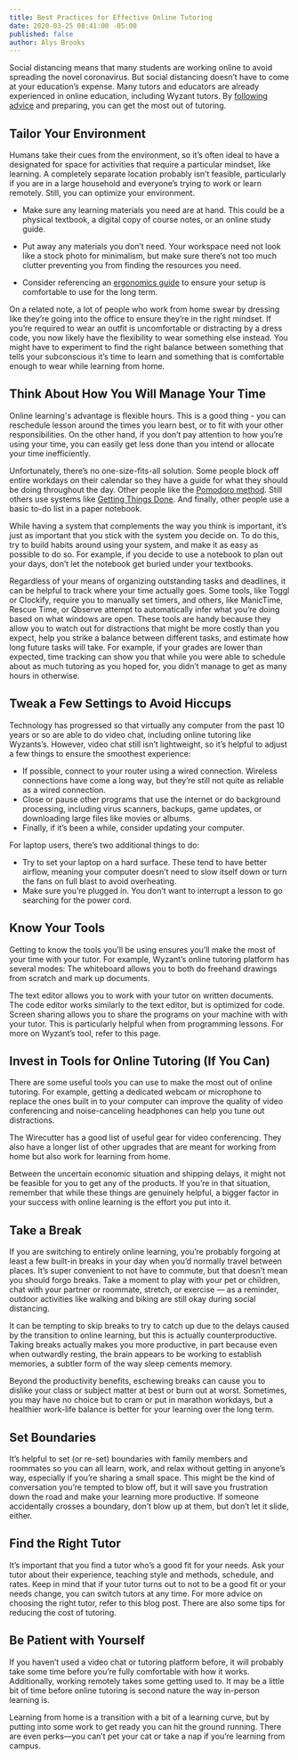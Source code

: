 ```yaml
---
title: Best Practices for Effective Online Tutoring
date: 2020-03-25 08:41:00 -05:00
published: false
author: Alys Brooks
---
```


Social distancing means that many students are working online to avoid spreading the novel coronavirus. But social distancing doesn’t have to come at your education’s expense. Many tutors and educators are already experienced in online education, including Wyzant tutors. By [following advice](https://www.wyzant.com/blog/wyzant-covid-19-response-and-student-guidance/) and preparing, you can get the most out of tutoring.

## Tailor Your Environment
Humans take their cues from the environment, so it’s often ideal to have a designated for space for activities that require a particular mindset, like learning. A completely separate location probably isn’t feasible, particularly if you are in a large household and everyone’s trying to work or learn remotely. Still, you can optimize your environment.

* Make sure any learning materials you need are at hand. This could be a physical textbook, a digital copy of course notes, or an online study guide.

* Put away any materials you don’t need. Your workspace need not look like a stock photo for minimalism, but make sure there’s not too much clutter preventing you from finding the resources you need. 

* Consider referencing an [ergonomics guide](https://support.microsoft.com/en-us/help/4101085/accessories-setting-up-your-desktop) to ensure your setup is comfortable to use for the long term.

On a related note, a lot of people who work from home swear by dressing like they’re going into the office to ensure they’re in the right mindset. If you’re required to wear an outfit is uncomfortable or distracting by a dress code, you now likely have the flexibility to wear something else instead. You might have to experiment to find the right balance between something that tells your subconscious it’s time to learn and something that is comfortable enough to wear while learning from home.

## Think About How You Will Manage Your Time
Online learning's advantage is flexible hours. This is a good thing - you can reschedule lesson around the times you learn best, or to fit with your other responsibilities. On the other hand, if you don’t pay attention to how you’re using your time, you can easily get less done than you intend or allocate your time inefficiently.

Unfortunately, there’s no one-size-fits-all solution. Some people block off entire workdays on their calendar so they have a guide for what they should be doing throughout the day. Other people like the [Pomodoro method](https://francescocirillo.com/pages/pomodoro-technique). Still others use systems like [Getting Things Done](https://lifehacker.com/productivity-101-a-primer-to-the-getting-things-done-1551880955). And finally, other people use a basic to-do list in a paper notebook.

While having a system that complements the way you think is important, it’s just as important that you stick with the system you decide on. To do this, try to build habits around using your system, and make it as easy as possible to do so. For example, if you decide to use a notebook to plan out your days, don’t let the notebook get buried under your textbooks.

Regardless of your means of organizing outstanding tasks and deadlines, it can be helpful to track where your time actually goes. Some tools, like Toggl or Clockify, require you to manually set timers, and others, like ManicTime, Rescue Time, or Qbserve attempt to automatically infer what you’re doing based on what windows are open. These tools are handy because they allow you to watch out for distractions that might be more costly than you expect, help you strike a balance between different tasks, and estimate how long future tasks will take. For example, if your grades are lower than expected, time tracking can show you that while you were able to schedule about as much tutoring as you hoped for, you didn’t manage to get as many hours in otherwise.

## Tweak a Few Settings to Avoid Hiccups
Technology has progressed so that virtually any computer from the past 10 years or so are able to do video chat, including online tutoring like Wyzants’s. However, video chat still isn’t lightweight, so it’s helpful to adjust a few things to ensure the smoothest experience:

* If possible, connect to your router using a wired connection. Wireless connections have come a long way, but they’re still not quite as reliable as a wired connection.
* Close or pause other programs that use the internet or do background processing, including virus scanners, backups, game updates, or downloading large files like movies or albums.
* Finally, if it’s been a while, consider updating your computer.

For laptop users, there’s two additional things to do:

* Try to set your laptop on a hard surface. These tend to have better airflow, meaning your computer doesn’t need to slow itself down or turn the fans on full blast to avoid overheating.
* Make sure you’re plugged in. You don’t want to interrupt a lesson to go searching for the power cord.

## Know Your Tools
Getting to know the tools you’ll be using ensures you’ll make the most of your time with your tutor. For example, Wyzant’s online tutoring platform has several modes:
The whiteboard allows you to both do freehand drawings from scratch and mark up documents.

The text editor allows you to work with your tutor on written documents.
The code editor works similarly to the text editor, but is optimized for code.
Screen sharing allows you to share the programs on your machine with with your tutor. This is particularly helpful when from programming lessons.
For more on Wyzant’s tool, refer to this page.

## Invest in Tools for Online Tutoring (If You Can)
There are some useful tools you can use to make the most out of online tutoring. For example, getting a dedicated webcam or microphone to replace the ones built in to your computer can improve the quality of video conferencing and noise-canceling headphones can help you tune out distractions.

The Wirecutter has a good list of useful gear for video conferencing. They also have a longer list of other upgrades that are meant for working from home but also work for learning from home.

Between the uncertain economic situation and shipping delays, it might not be feasible for you to get any of the products. If you’re in that situation, remember that while these things are genuinely helpful, a bigger factor in your success with online learning is the effort you put into it.

## Take a Break
If you are switching to entirely online learning, you’re probably forgoing at least a few built-in breaks in your day when you’d normally travel between places. It’s super convenient to not have to commute, but that doesn’t mean you should forgo breaks. Take a moment to play with your pet or children, chat with your partner or roommate, stretch, or exercise — as a reminder, outdoor activities like walking and biking are still okay during social distancing.

It can be tempting to skip breaks to try to catch up due to the delays caused by the transition to online learning, but this is actually counterproductive. Taking breaks actually makes you more productive, in part because even when outwardly resting, the brain appears to be working to establish memories, a subtler form of the way sleep cements memory.

Beyond the productivity benefits, eschewing breaks can cause you to dislike your class or subject matter at best or burn out at worst. Sometimes, you may have no choice but to cram or put in marathon workdays, but a healthier work-life balance is better for your learning over the long term.

## Set Boundaries
It’s helpful to set (or re-set) boundaries with family members and roommates so you can all learn, work, and relax without getting in anyone’s way, especially if you’re sharing a small space. This might be the kind of conversation you’re tempted to blow off, but it will save you frustration down the road and make your learning more productive. If someone accidentally crosses a boundary, don’t blow up at them, but don’t let it slide, either.

## Find the Right Tutor
It’s important that you find a tutor who’s a good fit for your needs. Ask your tutor about their experience, teaching style and methods, schedule, and rates. Keep in mind that if your tutor turns out to not to be a good fit or your needs change, you can switch tutors at any time. For more advice on choosing the right tutor, refer to this blog post. There are also some tips for reducing the cost of tutoring.

## Be Patient with Yourself
If you haven’t used a video chat or tutoring platform before, it will probably take some time before you’re fully comfortable with how it works. Additionally, working remotely takes some getting used to. It may be a little bit of time before online tutoring is second nature the way in-person learning is.

Learning from home is a transition with a bit of a learning curve, but by putting into some work to get ready you can hit the ground running. There are even perks—you can’t pet your cat or take a nap if you’re learning from campus.


